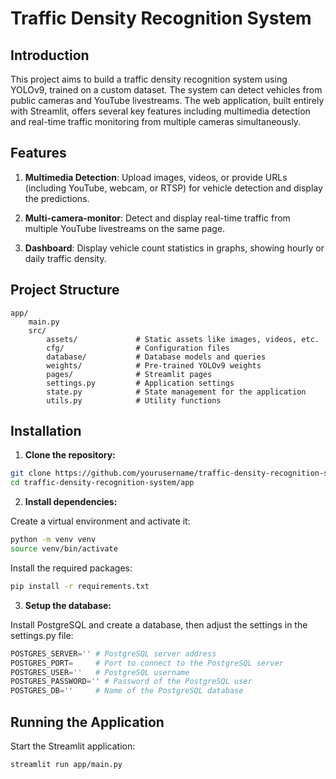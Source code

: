 # Traffic Density Recognition System

## Introduction

This project aims to build a traffic density recognition system using YOLOv9, trained on a custom dataset. The system can detect vehicles from public cameras and YouTube livestreams. The web application, built entirely with Streamlit, offers several key features including multimedia detection and real-time traffic monitoring from multiple cameras simultaneously.

## Features

1. **Multimedia Detection**: Upload images, videos, or provide URLs (including YouTube, webcam, or RTSP) for vehicle detection and display the predictions.

2. **Multi-camera-monitor**: Detect and display real-time traffic from multiple YouTube livestreams on the same page.
3. **Dashboard**: Display vehicle count statistics in graphs, showing hourly or daily traffic density.

## Project Structure

```
app/
    main.py
    src/
        assets/             # Static assets like images, videos, etc.
        cfg/                # Configuration files
        database/           # Database models and queries
        weights/            # Pre-trained YOLOv9 weights
        pages/              # Streamlit pages
        settings.py         # Application settings
        state.py            # State management for the application
        utils.py            # Utility functions
```

## Installation

1. **Clone the repository:**

```bash
git clone https://github.com/yourusername/traffic-density-recognition-system.git
cd traffic-density-recognition-system/app
```

2. **Install dependencies:**

Create a virtual environment and activate it:

```bash
python -m venv venv
source venv/bin/activate
```

Install the required packages:

```bash
pip install -r requirements.txt
```

3. **Setup the database:**

Install PostgreSQL and create a database, then adjust the settings in the settings.py file:

```python
POSTGRES_SERVER='' # PostgreSQL server address
POSTGRES_PORT=     # Port to connect to the PostgreSQL server
POSTGRES_USER=''   # PostgreSQL username
POSTGRES_PASSWORD='' # Password of the PostgreSQL user
POSTGRES_DB=''     # Name of the PostgreSQL database
```

## Running the Application

Start the Streamlit application:

```bash
streamlit run app/main.py
```

